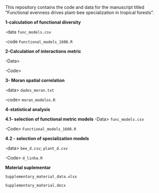 
This repository contains the code and data for the manuscript titled "Functional evenness drives plant-bee specialization in tropical forests".


**1-calculation of functional diversity**

-data `func_models.csv`

-code `Functional_models_1608.R`



**2-Calculation of interactions metric**

-Data>

-Code>

**3- Moran spatial correlation**

-data> `dados_moran.txt`

-code> `moran_modelos.R`


**4-statistical analysis**

**4.1- selection of functional metric models**
-Data> `func_models.csv` 

-Code> `Functional_models_1608.R`

**4.2 - selection of specialization models**

-data> `bee_d.csv`; `plant_d.csv`

-Code> `d_linha.R`

**Material suplementar**

`Supplementary_material_data.xlsx`

`Supplementary_material.docx`



